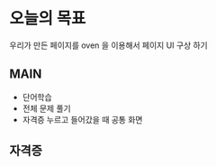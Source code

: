 

# 오늘의 목표
우리가 만든 페이지를 oven 을 이용해서 페이지 UI 구상 하기

## MAIN
- 단어학습
- 전체 문제 풀기
- 자격증 누르고 들어갔을 때 공통 화면

## 자격증
